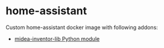# home-assistant

Custom home-assistant docker image with following addons:

* [midea-inventor-lib Python module](https://github.com/barban-dev/midea_inventor_dehumidifier)
